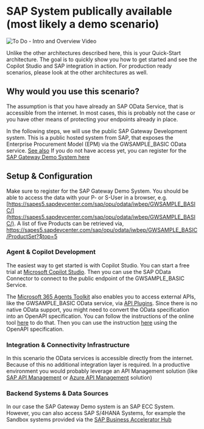# SAP System publically available (most likely a demo scenario)
![To Do - Intro and Overview Video]()

Unlike the other architectures described here, this is your Quick-Start architecture. The goal is to quickly show you how to get started and see the Copilot Studio and SAP integration in action. For production ready scenarios, please look at the other architectures as well.  

## Why would you use this scenario?
The assumption is that you have already an SAP OData Service, that is accessible from the internet. In most cases, this is probably not the case or you have other means of protecting your endpoints already in place. 

In the following steps, we will use the public SAP Gateway Development system. This is a public hosted system from SAP, that exposes the Enterprise Procurement Model (EPM) via the GWSAMPLE_BASIC OData service. [See also](https://developers.sap.com/tutorials/odata-02-exploration-epm..html) If you do not have access yet, you can register for the [SAP Gateway Demo System here](https://developers.sap.com/tutorials/gateway-demo-signup.html)

## Setup & Configuration
Make sure to register for the SAP Gateway Demo System. You should be able to access the data with your P- or S-User in a browser, e.g. [https://sapes5.sapdevcenter.com/sap/opu/odata/iwbep/GWSAMPLE_BASIC/](https://sapes5.sapdevcenter.com/sap/opu/odata/iwbep/GWSAMPLE_BASIC/). A list of five Products can be retrieved via, https://sapes5.sapdevcenter.com/sap/opu/odata/iwbep/GWSAMPLE_BASIC/ProductSet?$top=5

### Agent & Copilot Development 
The easiest way to get started is with Copilot Studio. You can start a free trial at [Microsoft Copilot Studio](https://www.microsoft.com/en-us/microsoft-365-copilot/microsoft-copilot-studio). Then you can use the SAP OData Connector to connect to the public endpoint of the GWSAMPLE_BASIC Service. 

The [Microsoft 365 Agents Toolkit](https://learn.microsoft.com/en-us/microsoft-365/developer/overview-m365-agents-toolkit) also enables you to access external APIs, like the GWSAMPLE_BASIC OData service, via [API Plugins](https://learn.microsoft.com/en-us/microsoft-365-copilot/extensibility/overview-api-plugins). Since there is no native OData support, you might need to convert the OData specification into an OpenAPI specification. You can follow the instructions of the online tool [here](https://convert.odata-openapi.net/) to do that. Then you can use the instruction [here](https://learn.microsoft.com/en-us/microsoft-365-copilot/extensibility/build-api-plugins-existing-api) using the OpenAPI specification. 

### Integration & Connectivity Infrastructure
In this scenario the OData services is accessible directly from the internet. Because of this no additional integration layer is required. In a productive environment you would probably leverage an API Management solution (like [SAP API Management](./Architecture-BTP+APIM.md) or [Azure API Management](./Architecture-APIM+vnet.md) solution)

### Backend Systems & Data Sources
In our case the SAP Gateway Demo system is an SAP ECC System. However, you can also access SAP S/4HANA Systems, for example the Sandbox systems provided via the [SAP Business Accelerator Hub](https://hub.sap.com/) 
